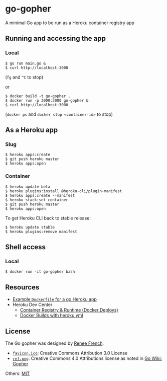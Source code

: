 # go-gopher
A minimal Go app to be run as a Heroku container registry app

## Running and accessing the app
### Local
```
$ go run main.go &
$ curl http://localhost:3000
```

(`fg` and `^C` to stop)

or

```
$ docker build -t go-gopher .
$ docker run -p 3000:3000 go-gopher &
$ curl http://localhost:3000
```

(`docker ps` and `docker stop <container-id>` to stop)

## As a Heroku app
### Slug
```
$ heroku apps:create
$ git push heroku master
$ heroku apps:open
```

### Container
```
$ heroku update beta
$ heroku plugins:install @heroku-cli/plugin-manifest
$ heroku apps:create --manifest
$ heroku stack:set container
$ git push heroku master
$ heroku apps:open
```

To get Heroku CLI back to stable release:

```
$ heroku update stable
$ heroku plugins:remove manifest
```

## Shell access
### Local
```
$ docker run -it go-gopher bash
```

## Resources
- [Example `Dockerfile` for a go Heroku app](https://github.com/heroku/go-getting-started/blob/master/Dockerfile)
- Heroku Dev Center
  - [Container Registry & Runtime (Docker Deploys)](https://devcenter.heroku.com/articles/container-registry-and-runtime)
  - [Docker Builds with heroku.yml](https://devcenter.heroku.com/articles/docker-builds-heroku-yml)

## License
The Go gopher was designed by [Renee French](https://www.instagram.com/reneefrench/).
- [`favicon.ico`](https://golang.org/favicon.ico): Creative Commons Attribution 3.0 License
- [`ref.png`](https://go.googlesource.com/website/+/refs/heads/master/_content/doc/gopher/ref.png): Creative Commons 4.0 Attributions license as noted in [Go Wiki: Gopher](https://go.dev/wiki/Gopher)

Others: [MIT](LICENSE)
